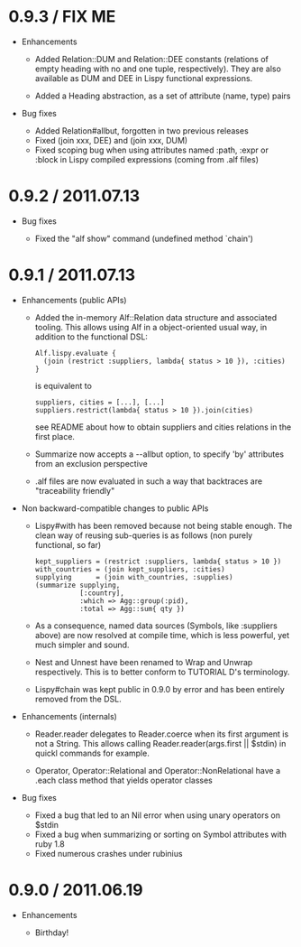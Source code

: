 # 0.9.3 / FIX ME

* Enhancements

  * Added Relation::DUM and Relation::DEE constants (relations of empty heading
    with no and one tuple, respectively). They are also available as DUM and DEE 
    in Lispy functional expressions.
  
  * Added a Heading abstraction, as a set of attribute (name, type) pairs

* Bug fixes

  * Added Relation#allbut, forgotten in two previous releases 
  * Fixed (join xxx, DEE) and (join xxx, DUM)
  * Fixed scoping bug when using attributes named :path, :expr or :block in
    Lispy compiled expressions (coming from .alf files)

# 0.9.2 / 2011.07.13

* Bug fixes

  * Fixed the "alf show" command (undefined method `chain') 

# 0.9.1 / 2011.07.13

* Enhancements (public APIs)

  * Added the in-memory Alf::Relation data structure and associated tooling.
    This allows using Alf in a object-oriented usual way, in addition to the
    functional DSL:
    
        Alf.lispy.evaluate {
          (join (restrict :suppliers, lambda{ status > 10 }), :cities)
        }
    
    is equivalent to
    
        suppliers, cities = [...], [...] 
        suppliers.restrict(lambda{ status > 10 }).join(cities)
        
    see README about how to obtain suppliers and cities relations in the first 
    place.
  
  * Summarize now accepts a --allbut option, to specify 'by' attributes from an
    exclusion perspective

  * .alf files are now evaluated in such a way that backtraces are "traceability
    friendly"

* Non backward-compatible changes to public APIs

  * Lispy#with has been removed because not being stable enough. The clean way 
    of reusing sub-queries is as follows (non purely functional, so far)
    
        kept_suppliers = (restrict :suppliers, lambda{ status > 10 })
        with_countries = (join kept_suppliers, :cities)
        supplying      = (join with_countries, :supplies)
        (summarize supplying,
                   [:country],
                   :which => Agg::group(:pid),
                   :total => Agg::sum{ qty })
                   
  * As a consequence, named data sources (Symbols, like :suppliers above) are 
    now resolved at compile time, which is less powerful, yet much simpler and
    sound.

  * Nest and Unnest have been renamed to Wrap and Unwrap respectively. This is
    to better conform to TUTORIAL D's terminology.
    
  * Lispy#chain was kept public in 0.9.0 by error and has been entirely removed 
    from the DSL.

* Enhancements (internals)

  * Reader.reader delegates to Reader.coerce when its first argument is not 
    a String. This allows calling Reader.reader(args.first || $stdin) in quickl
    commands for example.
    
  * Operator, Operator::Relational and Operator::NonRelational have a .each 
    class method that yields operator classes
    
* Bug fixes

  * Fixed a bug that led to an Nil error when using unary operators on $stdin
  * Fixed a bug when summarizing or sorting on Symbol attributes with ruby 1.8
  * Fixed numerous crashes under rubinius

# 0.9.0 / 2011.06.19

* Enhancements

  * Birthday!
